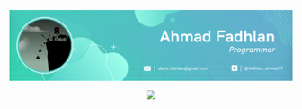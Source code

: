 <p align="center">
  <a href="https://github.com/Dlanx19">
    <img src="img/banner.png" alt="Ahmad Fadhlan" /></a>
</p>

<p align="center">
  <!-- Typing SVG by DenverCoder1 - https://github.com/DenverCoder1/readme-typing-svg -->
  <a href="https://github.com/DenverCoder1/readme-typing-svg">
    <img src="https://readme-typing-svg.demolab.com/?lines=Back-end%20web%20and%20app%20developer;Newbie%20Programmers;Always%20learning%20new%20things&font=Fira%20Code&center=true&width=440&height=45&color=#5BFFD3Center=true&pause=1000&size=22" /></a>
</p>
